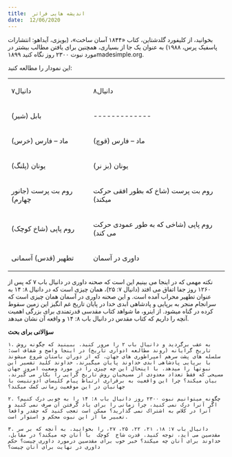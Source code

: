```yaml
---
title:  اندیشه هایی فراتر
date:  12/06/2020
---
```


بخوانید، از کلیفورد گلدشتاین، کتاب «۱۸۴۴ آسان ساخت»، (بویزی، آیداهو: انتشارات پاسفیک پرس، ۱۹۸۸) به عنوان یک جا از بسیاری، همچنین برای یافتن مطالب بیشتر در مورد نبوت ۲۳۰۰ روز نگاه کنید ۱۸۹۹madesimple.org.

این نمودار را مطالعه کنید:

<table id="table002" class="Basic-Table"><colgroup><col> <col> </colgroup><tbody><tr class="Basic-Table"><td class="Basic-Table"><p class="Body-Text-FA" lang="fa-IR"><span class="Bold">دانيال٧</span></p></td><td class="Basic-Table"><p class="Body-Text-FA" lang="fa-IR"><span class="Bold">دانيال٨</span></p></td></tr><tr class="Basic-Table"><td class="Basic-Table"><p class="Body-Text-FA" lang="fa-IR">بابل (شیر)</p></td><td class="Basic-Table"><p class="Body-Text-FA" lang="fa-IR">-------------</p></td></tr><tr class="Basic-Table"><td class="Basic-Table"><p class="Body-Text-FA" lang="fa-IR">ماد – فارس (خرس)</p></td><td class="Basic-Table"><p class="Body-Text-FA" lang="fa-IR">ماد – فارس (قوچ)</p></td></tr><tr class="Basic-Table"><td class="Basic-Table"><p class="Body-Text-FA" lang="fa-IR">یونان (پلنگ)</p></td><td class="Basic-Table"><p class="Body-Text-FA" lang="fa-IR">یونان (بز نر)</p></td></tr><tr class="Basic-Table"><td class="Basic-Table"><p class="Body-Text-FA" lang="fa-IR">روم بت پرست (جانور چهارم)</p></td><td class="Basic-Table"><p class="Body-Text-FA" lang="fa-IR">روم بت پرست (شاخ که بطور افقی حرکت میکند)</p></td></tr><tr class="Basic-Table"><td class="Basic-Table"><p class="Body-Text-FA" lang="fa-IR">روم پاپی (شاخ کوچک)</p></td><td class="Basic-Table"><p class="Body-Text-FA" lang="fa-IR">روم پاپی (شاخی که به طور عمودی حرکت می کند)</p></td></tr><tr class="Basic-Table"><td class="Basic-Table"><p class="Body-Text-FA" lang="fa-IR">تطهیر (قدس) آسمانی</p></td><td class="Basic-Table"><p class="Body-Text-FA" lang="fa-IR">داوری در آسمان</p></td></tr></tbody></table>

نکته مهمی که در اینجا می بینیم این است که صحنه داوری در دانیال باب ۷ که پس از ۱۲۶۰ روز جفا اتفاق می افتد (دانیال ۷: ۲۵)، همان چیزی است که در دانیال ۸: ۱۴ به عنوان تطهیر محراب آمده است. و این صحنه داوری در آسمان همان چیزی است که سرانجام منجر به برپایی و پادشاهی ابدی خدا در پایان تاریخ غم انگیز این زمین سقوط کرده در گناه میشود. از اینرو، ما شواهد کتاب مقدسی قدرتمندی برای بزرگی اهمیت آنچه را داریم که کتاب مقدس در دانیال باب ۸: ۱۴ و واقعه آن نشان میدهد.

**سؤالاتی برای بحث**

`۱. به عقب برگردید و دانیال باب ۲ را مرور کنید. ببینید که چگونه روش تاریخ گرایانه (روند مطالعه ادواری تاریخ) در اینجا واضح و شفاف است: سلسله های پشت سرهم امپراطوری های جهان، که از دوران باستان شروع میشوند با برپایی پادشاهی ابدی خداوند پایان میگیرند. خداوند کلید تفسیر این نبوتها را میدهد. با اینحال این چه چیزی را در مورد وضعیت امروز جهان مسیحی که فقط تعداد معدودی از مسیحیان روش تاریخ گرایی را بکار می گیرند، بیان میکند؟ چرا این واقعیت به برقراری ارتباط پیام کلیسای ادونتیست با جهانیان در این موقعیت زمانی کمک میکند؟`

`۲. چگونه میتوانیم نبوت ۲۳۰۰ روز دانیال باب ۸: ۱۴ را به خوبی درک کنیم؟ اگر آنرا درک نمی کنید، چرا زمانی را برای یاد گرفتن آن صرف نمی کنید و آنرا در کلاس به اشتراک نمی گذارید؟ ممکن است تعجب کنید که چقدر واقعاً تعبیر ما از این نبوت محکم و استوار است.`

`۳. دانیال باب ۷: ۱۸، ۲۱، ۲۲، ۲۵، ۲۷، را بخوانید. به آنچه که بر سر مقدسین می آید، توجه کنید. قدرت شاخ  کوچک  با آنان چه میکند؟ در مقابل، خداوند برای آنان چه میکند؟ خبر خوب برای مقدسین درمورد داوری چیست؟ حکم داوری در نهایت برای آنان چیست؟`